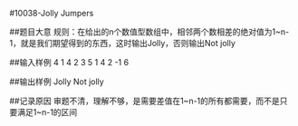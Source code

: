 #10038-Jolly Jumpers

##题目大意
规则：在给出的n个数值型数组中，相邻两个数相差的绝对值为1~n-1，就是我们期望得到的东西，这时输出Jolly，否则输出Not jolly

##输入样例
4
1 4 2 3
5
1 4 2 -1 6

##输出样例
Jolly
Not jolly


##记录原因
审题不清，理解不够，是需要差值在1~n-1的所有都需要，而不是只要满足1~n-1的区间
